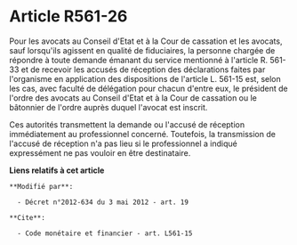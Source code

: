 # Article R561-26

Pour les avocats au Conseil d'Etat et à la Cour de cassation et les  avocats, sauf lorsqu'ils agissent en qualité de
fiduciaires, la personne  chargée de répondre à toute demande émanant du service mentionné à  l'article R. 561-33 et de
recevoir les accusés de réception des  déclarations faites par l'organisme en application des dispositions de  l'article L.
561-15 est, selon les cas, avec faculté de délégation pour  chacun d'entre eux, le président de l'ordre des avocats au
Conseil  d'Etat et à la Cour de cassation ou le bâtonnier de l'ordre auprès  duquel l'avocat est inscrit.

Ces autorités transmettent la demande ou l'accusé de réception immédiatement au professionnel concerné. Toutefois, la
transmission de l'accusé de réception n'a pas lieu si le professionnel a indiqué expressément ne pas vouloir en être
destinataire.

**Liens relatifs à cet article**

	**Modifié par**:

	  - Décret n°2012-634 du 3 mai 2012 - art. 19

	**Cite**:

	  - Code monétaire et financier - art. L561-15
